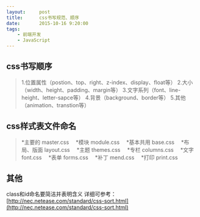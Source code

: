 ```yaml
---
layout:     post
title:      css书写规范、顺序
date:       2015-10-16 9:20:00
tags:
    - 前端开发
    - JavaScript
---
```


## css书写顺序
> 1.位置属性（postion、top、right、z-index、display、float等）
  2.大小（width、height、padding、margin等）
  3.文字系列（font、line-height、letter-sapce等）
  4.背景（background、border等）
  5.其他（animation、transtion等）

## css样式表文件命名
> *主要的 master.css
　*模块 module.css
　*基本共用 base.css
　*布局、版面 layout.css
　*主题 themes.css
　*专栏 columns.css
　*文字 font.css
　*表单 forms.css
　*补丁 mend.css
　*打印 print.css

## 其他
   class和id命名要简洁并表明含义
   详细可参考：[http://nec.netease.com/standard/css-sort.html](http://nec.netease.com/standard/css-sort.html)